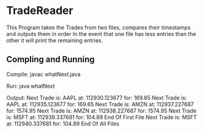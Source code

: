 # TradeReader

This Program takes the Trades from two files, compares their timestamps and outputs them in order
In the event that one file has less entries than the other it will print the remaining entries. 


## Compling and Running 
Compile: javac whatNext.java

Run: java whatNext

Output: 
Next Trade is:  AAPL at: 112930.123677 for: 169.65
Next Trade is:  AAPL at: 112935.123677 for: 169.65
Next Trade is:  AMZN at: 112937.227687 for: 1574.95
Next Trade is:  AMZN at: 112938.227687 for: 1574.95
Next Trade is:  MSFT at: 112939.337681 for: 104.89
End Of First File
Next Trade is:  MSFT at: 112940.337681 for: 104.89
End Of All Files
